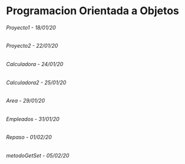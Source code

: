 # Programacion Orientada a Objetos


###### Proyecto1 - 18/01/20


###### Proyecto2 - 22/01/20


###### Calculadora - 24/01/20
###### Calculadora2 - 25/01/20
###### Area - 29/01/20
###### Empleados - 31/01/20
###### Repaso - 01/02/20
###### metodoGetSet - 05/02/20
